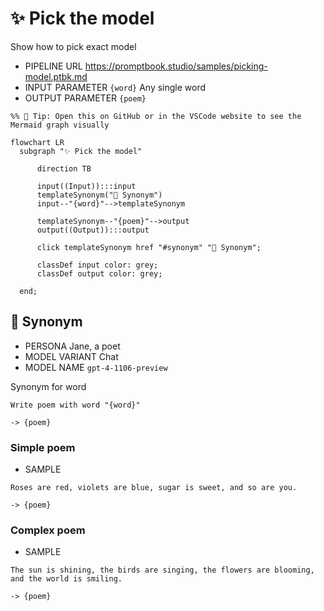 # ✨ Pick the model

Show how to pick exact model

-   PIPELINE URL https://promptbook.studio/samples/picking-model.ptbk.md
-   INPUT  PARAMETER `{word}` Any single word
-   OUTPUT PARAMETER `{poem}`

<!--Graph-->
<!-- ⚠️ WARNING: This code has been generated so that any manual changes will be overwritten -->

```mermaid
%% 🔮 Tip: Open this on GitHub or in the VSCode website to see the Mermaid graph visually

flowchart LR
  subgraph "✨ Pick the model"

      direction TB

      input((Input)):::input
      templateSynonym("💬 Synonym")
      input--"{word}"-->templateSynonym

      templateSynonym--"{poem}"-->output
      output((Output)):::output

      click templateSynonym href "#synonym" "💬 Synonym";

      classDef input color: grey;
      classDef output color: grey;

  end;
```

<!--/Graph-->

## 💬 Synonym

-   PERSONA Jane, a poet
-   MODEL VARIANT Chat
-   MODEL NAME `gpt-4-1106-preview`

Synonym for word

```text
Write poem with word "{word}"
```

`-> {poem}`

### Simple poem

-   SAMPLE

```text
Roses are red, violets are blue, sugar is sweet, and so are you.
```

`-> {poem}`

### Complex poem

-   SAMPLE

```text
The sun is shining, the birds are singing, the flowers are blooming, and the world is smiling.
```

`-> {poem}`
